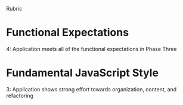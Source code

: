 Rubric

# Functional Expectations

4: Application meets all of the functional expectations in Phase Three

# Fundamental JavaScript Style

3: Application shows strong effort towards organization, content, and refactoring
